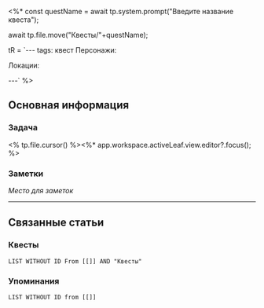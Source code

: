 <%*
const questName = await tp.system.prompt("Введите название квеста");

await tp.file.move("Квесты/"+questName);

tR = `---
tags: квест
Персонажи:
  
Локации:
  
---`
%>
## Основная информация
### Задача
<% tp.file.cursor() %><%* app.workspace.activeLeaf.view.editor?.focus(); %>

### Заметки

*Место для заметок*

---
## Связанные статьи

### Квесты
```dataview
LIST WITHOUT ID From [[]] AND "Квесты"
```
### Упоминания
```dataview
LIST WITHOUT ID from [[]]
```